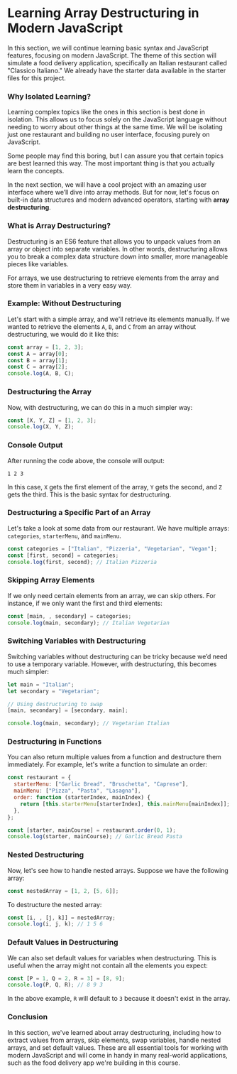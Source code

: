 # Learning Array Destructuring in Modern JavaScript

In this section, we will continue learning basic syntax and JavaScript features, focusing on modern JavaScript. The theme of this section will simulate a food delivery application, specifically an Italian restaurant called "Classico Italiano." We already have the starter data available in the starter files for this project.

### Why Isolated Learning?

Learning complex topics like the ones in this section is best done in isolation. This allows us to focus solely on the JavaScript language without needing to worry about other things at the same time. We will be isolating just one restaurant and building no user interface, focusing purely on JavaScript.

Some people may find this boring, but I can assure you that certain topics are best learned this way. The most important thing is that you actually learn the concepts.

In the next section, we will have a cool project with an amazing user interface where we’ll dive into array methods. But for now, let's focus on built-in data structures and modern advanced operators, starting with **array destructuring**.

### What is Array Destructuring?

Destructuring is an ES6 feature that allows you to unpack values from an array or object into separate variables. In other words, destructuring allows you to break a complex data structure down into smaller, more manageable pieces like variables.

For arrays, we use destructuring to retrieve elements from the array and store them in variables in a very easy way.

### Example: Without Destructuring

Let's start with a simple array, and we'll retrieve its elements manually. If we wanted to retrieve the elements `A`, `B`, and `C` from an array without destructuring, we would do it like this:

```javascript
const array = [1, 2, 3];
const A = array[0];
const B = array[1];
const C = array[2];
console.log(A, B, C);
```

### Destructuring the Array

Now, with destructuring, we can do this in a much simpler way:

```javascript
const [X, Y, Z] = [1, 2, 3];
console.log(X, Y, Z);
```

### Console Output

After running the code above, the console will output:

```
1 2 3
```

In this case, `X` gets the first element of the array, `Y` gets the second, and `Z` gets the third. This is the basic syntax for destructuring.

### Destructuring a Specific Part of an Array

Let's take a look at some data from our restaurant. We have multiple arrays: `categories`, `starterMenu`, and `mainMenu`.

```javascript
const categories = ["Italian", "Pizzeria", "Vegetarian", "Vegan"];
const [first, second] = categories;
console.log(first, second); // Italian Pizzeria
```

### Skipping Array Elements

If we only need certain elements from an array, we can skip others. For instance, if we only want the first and third elements:

```javascript
const [main, , secondary] = categories;
console.log(main, secondary); // Italian Vegetarian
```

### Switching Variables with Destructuring

Switching variables without destructuring can be tricky because we’d need to use a temporary variable. However, with destructuring, this becomes much simpler:

```javascript
let main = "Italian";
let secondary = "Vegetarian";

// Using destructuring to swap
[main, secondary] = [secondary, main];

console.log(main, secondary); // Vegetarian Italian
```

### Destructuring in Functions

You can also return multiple values from a function and destructure them immediately. For example, let's write a function to simulate an order:

```javascript
const restaurant = {
  starterMenu: ["Garlic Bread", "Bruschetta", "Caprese"],
  mainMenu: ["Pizza", "Pasta", "Lasagna"],
  order: function (starterIndex, mainIndex) {
    return [this.starterMenu[starterIndex], this.mainMenu[mainIndex]];
  },
};

const [starter, mainCourse] = restaurant.order(0, 1);
console.log(starter, mainCourse); // Garlic Bread Pasta
```

### Nested Destructuring

Now, let's see how to handle nested arrays. Suppose we have the following array:

```javascript
const nestedArray = [1, 2, [5, 6]];
```

To destructure the nested array:

```javascript
const [i, , [j, k]] = nestedArray;
console.log(i, j, k); // 1 5 6
```

### Default Values in Destructuring

We can also set default values for variables when destructuring. This is useful when the array might not contain all the elements you expect:

```javascript
const [P = 1, Q = 2, R = 3] = [8, 9];
console.log(P, Q, R); // 8 9 3
```

In the above example, `R` will default to `3` because it doesn't exist in the array.

### Conclusion

In this section, we've learned about array destructuring, including how to extract values from arrays, skip elements, swap variables, handle nested arrays, and set default values. These are all essential tools for working with modern JavaScript and will come in handy in many real-world applications, such as the food delivery app we're building in this course.
